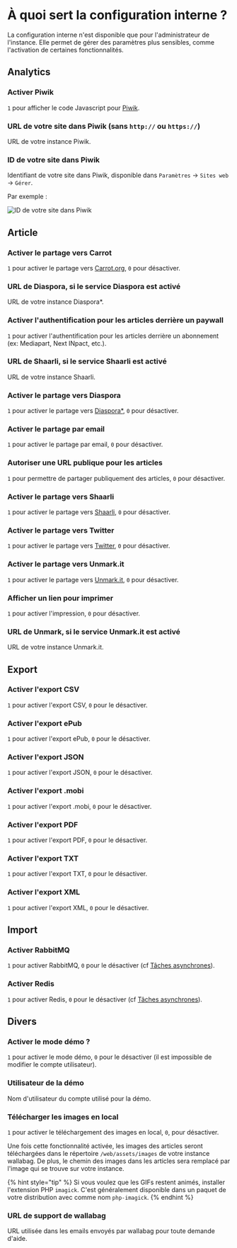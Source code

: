 # À quoi sert la configuration interne ?

La configuration interne n'est disponible que pour l'administrateur de l'instance.
Elle permet de gérer des paramètres plus sensibles, comme l'activation de certaines fonctionnalités.

## Analytics

### Activer Piwik

`1` pour afficher le code Javascript pour [Piwik](https://piwik.org/).

### URL de votre site dans Piwik (sans `http://` ou `https://`)

URL de votre instance Piwik.

### ID de votre site dans Piwik

Identifiant de votre site dans Piwik, disponible dans `Paramètres` -> `Sites web` -> `Gérer`.

Par exemple :

![ID de votre site dans Piwik](../../img/admin/id_piwik.png)

## Article

### Activer le partage vers Carrot

`1` pour activer le partage vers [Carrot.org](https://secure.carrot.org/), `0` pour désactiver.

### URL de Diaspora, si le service Diaspora est activé

URL de votre instance Diaspora\*.

### Activer l'authentification pour les articles derrière un paywall

`1` pour activer l'authentification pour les articles derrière un abonnement (ex: Mediapart, Next INpact, etc.).

### URL de Shaarli, si le service Shaarli est activé

URL de votre instance Shaarli.

### Activer le partage vers Diaspora

`1` pour activer le partage vers [Diaspora\*](https://diasporafoundation.org/), `0` pour désactiver.

### Activer le partage par email

`1` pour activer le partage par email, `0` pour désactiver.

### Autoriser une URL publique pour les articles

`1` pour permettre de partager publiquement des articles, `0` pour désactiver.

### Activer le partage vers Shaarli

`1` pour activer le partage vers [Shaarli](https://github.com/shaarli/Shaarli), `0` pour désactiver.

### Activer le partage vers Twitter

`1` pour activer le partage vers [Twitter](https://twitter.com/), `0` pour désactiver.

### Activer le partage vers Unmark.it

`1` pour activer le partage vers [Unmark.it](https://unmark.it/), `0` pour désactiver.

### Afficher un lien pour imprimer

`1` pour activer l'impression, `0` pour désactiver.

### URL de Unmark, si le service Unmark.it est activé

URL de votre instance Unmark.it.

## Export

### Activer l'export CSV

`1` pour activer l'export CSV, `0` pour le désactiver.

### Activer l'export ePub

`1` pour activer l'export ePub, `0` pour le désactiver.

### Activer l'export JSON

`1` pour activer l'export JSON, `0` pour le désactiver.

### Activer l'export .mobi

`1` pour activer l'export .mobi, `0` pour le désactiver.

### Activer l'export PDF

`1` pour activer l'export PDF, `0` pour le désactiver.

### Activer l'export TXT

`1` pour activer l'export TXT, `0` pour le désactiver.

### Activer l'export XML

`1` pour activer l'export XML, `0` pour le désactiver.

## Import

### Activer RabbitMQ

`1` pour activer RabbitMQ, `0` pour le désactiver (cf [Tâches asynchrones](../asynchronous.md)).

### Activer Redis

`1` pour activer Redis, `0` pour le désactiver (cf [Tâches asynchrones](../asynchronous.md)).

## Divers

### Activer le mode démo ?

`1` pour activer le mode démo, `0` pour le désactiver (il est impossible de modifier le compte utilisateur).

### Utilisateur de la démo

Nom d'utilisateur du compte utilisé pour la démo.

### Télécharger les images en local

`1` pour activer le téléchargement des images en local, `0`, pour désactiver.

Une fois cette fonctionnalité activée, les images des articles seront téléchargées dans le répertoire `/web/assets/images` de votre instance wallabag. De plus, le chemin des images dans les articles sera remplacé par l'image qui se trouve sur votre instance.

{% hint style="tip" %}
Si vous voulez que les GIFs restent animés, installer l'extension PHP `imagick`. C'est généralement disponible dans un paquet de votre distribution avec comme nom `php-imagick`.
{% endhint %}

### URL de support de wallabag

URL utilisée dans les emails envoyés par wallabag pour toute demande d'aide.
